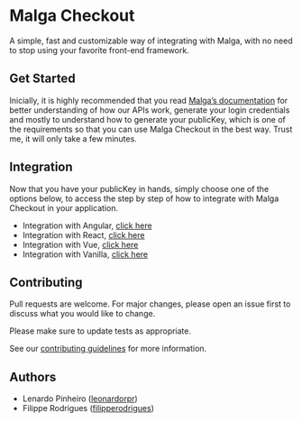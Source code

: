 # Malga Checkout

A simple, fast and customizable way of integrating with Malga, with no need to stop using your favorite front-end framework.

## Get Started

Inicially, it is highly recommended that you read [Malga’s documentation](https://docs.malga.io/) for better understanding of how our APIs work, generate your login credentials and mostly to understand how to generate your publicKey, which is one of the requirements so that you can use Malga Checkout in the best way. Trust me, it will only take a few minutes.

## Integration

Now that you have your publicKey in hands, simply choose one of the options below, to access the step by step of how to integrate with Malga Checkout in your application.

- Integration with Angular, [click here](https://docs.malga.io/sdks/malga-checkout/angular)
- Integration with React, [click here](https://docs.malga.io/sdks/malga-checkout/react)
- Integration with Vue, [click here](https://docs.malga.io/sdks/malga-checkout/vue)
- Integration with Vanilla, [click here](https://docs.malga.io/sdks/malga-checkout/js)

## Contributing

Pull requests are welcome. For major changes, please open an issue first to discuss what you would like to change.

Please make sure to update tests as appropriate.

See our [contributing guidelines](./CONTRIBUTING.md) for more information.

## Authors

- Lenardo Pinheiro ([leonardorpr](https://github.com/leonardorpr))
- Filippe Rodrigues ([filipperodrigues](https://github.com/filipperodrigues))
